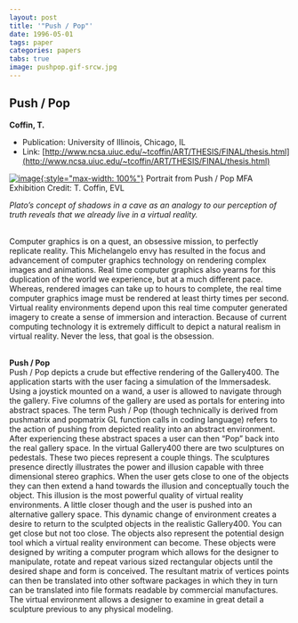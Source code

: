 ```yaml
---
layout: post
title: '"Push / Pop"'
date: 1996-05-01
tags: paper
categories: papers
tabs: true
image: pushpop.gif-srcw.jpg
---
```


## Push / Pop
**Coffin, T.**
- Publication: University of Illinois, Chicago, IL
- Link: [http://www.ncsa.uiuc.edu/~tcoffin/ART/THESIS/FINAL/thesis.html](http://www.ncsa.uiuc.edu/~tcoffin/ART/THESIS/FINAL/thesis.html)


[![image](https://www.evl.uic.edu/output/originals/pushpop.gif-srcw.jpg){:style="max-width: 100%"}](https://www.evl.uic.edu/output/originals/pushpop.gif-srcw.jpg)
Portrait from Push / Pop MFA Exhibition
Credit: T. Coffin, EVL

<em>Plato&rsquo;s concept of shadows in a cave as an analogy to our perception of truth reveals that we already live in a virtual reality.</em><br><br>

Computer graphics is on a quest, an obsessive mission, to perfectly replicate reality. This Michelangelo envy has resulted in the focus and advancement of computer graphics technology on rendering complex images and animations. Real time computer graphics also yearns for this duplication of the world we experience, but at a much different pace. Whereas, rendered images can take up to hours to complete, the real time computer graphics image must be rendered at least thirty times per second. Virtual reality environments depend upon this real time computer generated imagery to create a sense of immersion and interaction. Because of current computing technology it is extremely difficult to depict a natural realism in virtual reality. Never the less, that goal is the obsession.<br><br>

<strong>Push / Pop</strong><br>
Push / Pop depicts a crude but effective rendering of the Gallery400. The application starts with the user facing a simulation of the Immersadesk. Using a joystick mounted on a wand, a user is allowed to navigate through the gallery. Five columns of the gallery are used as portals for entering into abstract spaces. The term Push / Pop (though technically is derived from pushmatrix and popmatrix GL function calls in coding language) refers to the action of pushing from depicted reality into an abstract environment. After experiencing these abstract spaces a user can then &ldquo;Pop&rdquo; back into the real gallery space. In the virtual Gallery400 there are two sculptures on pedestals. These two pieces represent a couple things. The sculptures presence directly illustrates the power and illusion capable with three dimensional stereo graphics. When the user gets close to one of the objects they can then extend a hand towards the illusion and conceptually touch the object. This illusion is the most powerful quality of virtual reality environments. A little closer though and the user is pushed into an alternative gallery space. This dynamic change of environment creates a desire to return to the sculpted objects in the realistic Gallery400. You can get close but not too close. The objects also represent the potential design tool which a virtual reality environment can become. These objects were designed by writing a computer program which allows for the designer to manipulate, rotate and repeat various sized rectangular objects until the desired shape and form is conceived. The resultant matrix of vertices points can then be translated into other software packages in which they in turn can be translated into file formats readable by commercial manufactures. The virtual environment allows a designer to examine in great detail a sculpture previous to any physical modeling.